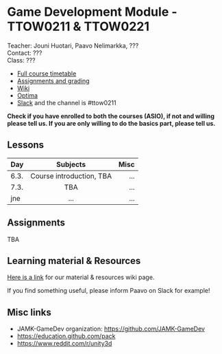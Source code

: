 # Game Development Module - TTOW0211 & TTOW0221

Teacher: Jouni Huotari, Paavo Nelimarkka, ???  
Contact: ???  
Class: ???

- [Full course timetable](https://docs.google.com/spreadsheets/d/1ShNeOn9NxLJRXbAWSBZQAN_UrCkyc1bE3_25_HNp-ao/edit?usp=sharing)
- [Assignments and grading]()
- [Wiki](https://github.com/JAMK-IT/TTOW0211-TTOW0221-game-programming/wiki)
- [Optima](https://optima.jamk.fi/)
- [Slack](https://jamk-it.slack.com) and the channel is #ttow0211

**Check if you have enrolled to both the courses (ASIO), if not and willing please tell us. If you are only willing to do the basics part, please tell us.**

## Lessons
| Day | Subjects | Misc |
|:--------|:----------:|-----:|
| 6.3. | Course introduction, TBA | ... | 
| 7.3. | TBA | ... | 
| jne | ... | ... | 

## Assignments

TBA

## Learning material & Resources

[Here is a link](https://github.com/JAMK-IT/TTOW0211-TTOW0221-game-programming/wiki/material) for our material & resources wiki page. 

If you find something useful, please inform Paavo on Slack for example!
 
## Misc links

- JAMK-GameDev organization: https://github.com/JAMK-GameDev
- https://education.github.com/pack
- https://www.reddit.com/r/unity3d


